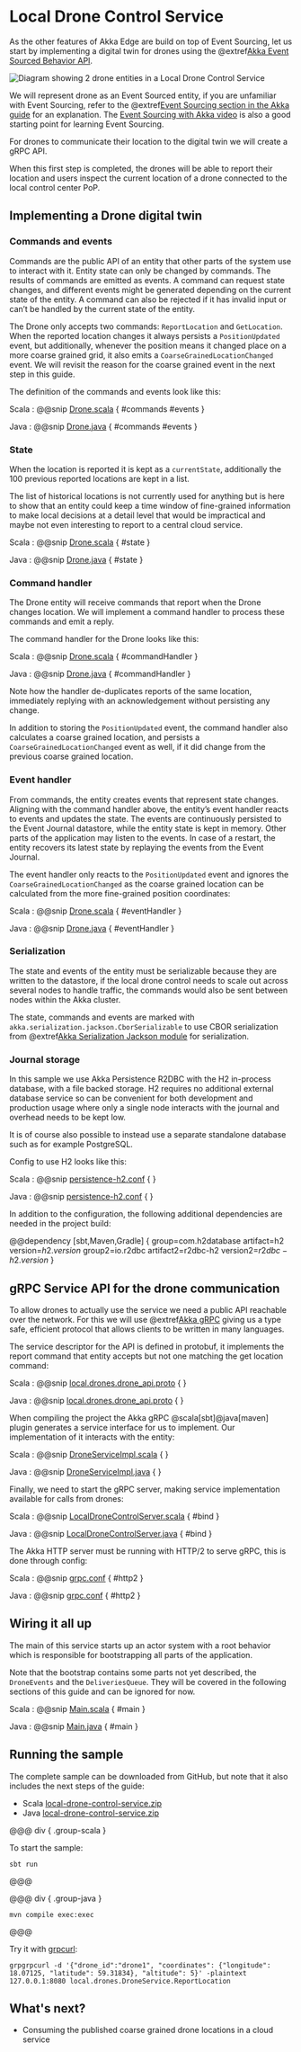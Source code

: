 # Local Drone Control Service

As the other features of Akka Edge are build on top of Event Sourcing, let us start by implementing a digital twin
for drones using the @extref[Akka Event Sourced Behavior API](akka:typed/persistence.html). 

![Diagram showing 2 drone entities in a Local Drone Control Service](../images/guide-section-1.svg)

We will represent drone as an Event Sourced entity, if you are unfamiliar with Event Sourcing, refer to the
@extref[Event Sourcing section in the Akka guide](akka-guide:concepts/event-sourcing.html) for an explanation.
The [Event Sourcing with Akka video](https://akka.io/blog/news/2020/01/07/akka-event-sourcing-video) is also a good starting point for learning Event Sourcing.

For drones to communicate their location to the digital twin we will create a gRPC API.

When this first step is completed, the drones will be able to report their location and users inspect the current
location of a drone connected to the local control center PoP.

## Implementing a Drone digital twin

### Commands and events

Commands are the public API of an entity that other parts of the system use to interact with it. Entity state can only
be changed by commands. The results of commands are emitted as events. A command can request state changes, and different
events might be generated depending on the current state of the entity. A command can also be rejected if it has invalid 
input or can’t be handled by the current state of the entity.

The Drone only accepts two commands: `ReportLocation` and `GetLocation`. When the reported location changes it always persists
a `PositionUpdated` event, but additionally, whenever the position means it changed place on a more coarse grained grid,
it also emits a `CoarseGrainedLocationChanged` event. We will revisit the reason for the coarse grained event in the next 
step in this guide. 

The definition of the commands and events look like this:

Scala
:  @@snip [Drone.scala](/samples/grpc/local-drone-control-scala/src/main/scala/local/drones/Drone.scala) { #commands #events }

Java
:  @@snip [Drone.java](/samples/grpc/local-drone-control-java/src/main/java/local/drones/Drone.java) { #commands #events }

### State

When the location is reported it is kept as a `currentState`, additionally the 100 previous reported locations are kept
in a list. 

The list of historical locations is not currently used for anything but is here to show that an entity could keep a time window of 
fine-grained information to make local decisions at a detail level that would be impractical and maybe not even interesting
to report to a central cloud service.

Scala
:  @@snip [Drone.scala](/samples/grpc/local-drone-control-scala/src/main/scala/local/drones/Drone.scala) { #state }

Java
:  @@snip [Drone.java](/samples/grpc/local-drone-control-java/src/main/java/local/drones/Drone.java) { #state }


### Command handler

The Drone entity will receive commands that report when the Drone changes location. We will implement a command handler to process these commands and emit a reply.

The command handler for the Drone looks like this:

Scala
:  @@snip [Drone.scala](/samples/grpc/local-drone-control-scala/src/main/scala/local/drones/Drone.scala) { #commandHandler }

Java
:  @@snip [Drone.java](/samples/grpc/local-drone-control-java/src/main/java/local/drones/Drone.java) { #commandHandler }

Note how the handler de-duplicates reports of the same location, immediately replying with an acknowledgement without
persisting any change.

In addition to storing the `PositionUpdated` event, the command handler also calculates a coarse grained location, and
persists a `CoarseGrainedLocationChanged` event as well, if it did change from the previous coarse grained location.

### Event handler

From commands, the entity creates events that represent state changes. Aligning with the command handler above, the entity’s event handler reacts to events and updates the state. The events are continuously persisted to the Event Journal datastore, while the entity state is kept in memory. Other parts of the application may listen to the events. In case of a restart, the entity recovers its latest state by replaying the events from the Event Journal.

The event handler only reacts to the `PositionUpdated` event and ignores the `CoarseGrainedLocationChanged` as the coarse
grained location can be calculated from the more fine-grained position coordinates: 

Scala
:  @@snip [Drone.scala](/samples/grpc/local-drone-control-scala/src/main/scala/local/drones/Drone.scala) { #eventHandler }

Java
:  @@snip [Drone.java](/samples/grpc/local-drone-control-java/src/main/java/local/drones/Drone.java) { #eventHandler }

### Serialization

The state and events of the entity must be serializable because they are written to the datastore, if the local drone control needs to scale out across several nodes to handle traffic, the commands would also be sent between nodes within the Akka cluster. 

The state, commands and events are marked with `akka.serialization.jackson.CborSerializable` to use CBOR serialization from @extref[Akka Serialization Jackson module](akka:serialization-jackson.html) for serialization.

### Journal storage

In this sample we use Akka Persistence R2DBC with the H2 in-process database, with a file backed storage. H2 requires no
additional external database service so can be convenient for both development and production usage where only a single
node interacts with the journal and overhead needs to be kept low. 

It is of course also possible to instead use a separate standalone database such as for example PostgreSQL.

Config to use H2 looks like this:

Scala
:  @@snip [persistence-h2.conf](/samples/grpc/local-drone-control-scala/src/main/resources/persistence-h2.conf) { }

Java
:  @@snip [persistence-h2.conf](/samples/grpc/local-drone-control-java/src/main/resources/persistence-h2.conf) { }

In addition to the configuration, the following additional dependencies are needed in the project build:

@@dependency [sbt,Maven,Gradle] {
group=com.h2database
artifact=h2
version=$h2.version$
group2=io.r2dbc
artifact2=r2dbc-h2
version2=$r2dbc-h2.version$
}

## gRPC Service API for the drone communication

To allow drones to actually use the service we need a public API reachable over the network. For this we will use @extref[Akka gRPC](akka-grpc:)
giving us a type safe, efficient protocol that allows clients to be written in many languages.

The service descriptor for the API is defined in protobuf, it implements the report command that entity accepts but not
one matching the get location command:

Scala
:  @@snip [local.drones.drone_api.proto](/samples/grpc/local-drone-control-scala/src/main/protobuf/local/drones/drone_api.proto) { }

Java
:  @@snip [local.drones.drone_api.proto](/samples/grpc/local-drone-control-java/src/main/protobuf/local/drones/drone_api.proto) { }

When compiling the project the Akka gRPC @scala[sbt]@java[maven] plugin generates a service interface for us to implement.
Our implementation of it interacts with the entity:

Scala
:  @@snip [DroneServiceImpl.scala](/samples/grpc/local-drone-control-scala/src/main/scala/local/drones/DroneServiceImpl.scala) { }

Java
:  @@snip [DroneServiceImpl.java](/samples/grpc/local-drone-control-java/src/main/java/local/drones/DroneServiceImpl.java) { }

Finally, we need to start the gRPC server, making service implementation available for calls from drones:

Scala
:  @@snip [LocalDroneControlServer.scala](/samples/grpc/local-drone-control-scala/src/main/scala/local/drones/LocalDroneControlServer.scala) { #bind }

Java
:  @@snip [LocalDroneControlServer.java](/samples/grpc/local-drone-control-java/src/main/java/local/drones/LocalDroneControlServer.java) { #bind }

The Akka HTTP server must be running with HTTP/2 to serve gRPC, this is done through config:

Scala
:  @@snip [grpc.conf](/samples/grpc/local-drone-control-scala/src/main/resources/grpc.conf) { #http2 }

Java
:  @@snip [grpc.conf](/samples/grpc/local-drone-control-java/src/main/resources/grpc.conf) { #http2 }

## Wiring it all up

The main of this service starts up an actor system with a root behavior which is responsible for bootstrapping all
parts of the application. 

Note that the bootstrap contains some parts not yet described, the `DroneEvents` and the `DeliveriesQueue`.
They will be covered in the following sections of this guide and can be ignored for now. 

Scala
:  @@snip [Main.scala](/samples/grpc/local-drone-control-scala/src/main/scala/local/drones/Main.scala) { #main }

Java
:  @@snip [Main.java](/samples/grpc/local-drone-control-java/src/main/java/local/drones/Main.java) { #main }

## Running the sample

The complete sample can be downloaded from GitHub, but note that it also includes the next steps of the guide:

* Scala [local-drone-control-service.zip](../attachments/local-drone-control-service-scala.zip)
* Java [local-drone-control-service.zip](../attachments/local-drone-control-service-java.zip)

@@@ div { .group-scala }

To start the sample:

```shell
sbt run
```

@@@

@@@ div { .group-java }

```shell
mvn compile exec:exec
```

@@@

Try it with [grpcurl](https://github.com/fullstorydev/grpcurl):

```shell 
grpgrpcurl -d '{"drone_id":"drone1", "coordinates": {"longitude": 18.07125, "latitude": 59.31834}, "altitude": 5}' -plaintext 127.0.0.1:8080 local.drones.DroneService.ReportLocation
```

## What's next?

* Consuming the published coarse grained drone locations in a cloud service 
